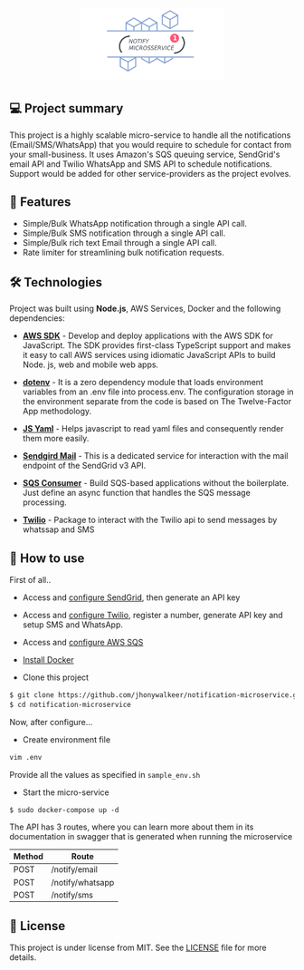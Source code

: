 <h1 align="center">
    <img width="50%"  alt="Icon Repo" title="Notify Microsservice" src="./readme/assets/images/repo-icon.png" />
</h1>

## 💻 Project summary

This project is a highly scalable micro-service to handle all the notifications (Email/SMS/WhatsApp) that you would require to schedule for contact from your small-business. It uses Amazon's SQS queuing service, SendGrid's email API and Twilio WhatsApp and SMS API to schedule notifications. Support would be added for other service-providers as the project evolves.

## 🚩 Features

- Simple/Bulk WhatsApp notification through a single API call.
- Simple/Bulk SMS notification through a single API call.
- Simple/Bulk rich text Email through a single API call.
- Rate limiter for streamlining bulk notification requests.

## 🛠 Technologies

Project was built using **Node.js**, AWS Services, Docker and the following dependencies:

- **[AWS SDK](https://www.npmjs.com/package/aws-sdk)** - Develop and deploy applications with the AWS SDK for JavaScript. The SDK provides first-class TypeScript support and makes it easy to call AWS services using idiomatic JavaScript APIs to build Node. js, web and mobile web apps.

- **[dotenv](https://www.npmjs.com/package/dotenv)** - It is a zero dependency module that loads environment variables from an .env file into process.env. The configuration storage in the environment separate from the code is based on The Twelve-Factor App methodology.

- **[JS Yaml](https://www.npmjs.com/package/js-yaml)** - Helps javascript to read yaml files and consequently render them more easily.

- **[Sendgird Mail](https://www.npmjs.com/package/@sendgrid/mail)** - This is a dedicated service for interaction with the mail endpoint of the SendGrid v3 API.

- **[SQS Consumer](https://www.npmjs.com/package/sqs-consumer)** - Build SQS-based applications without the boilerplate. Just define an async function that handles the SQS message processing.

- **[Twilio](https://www.npmjs.com/package/twilio)** - Package to interact with the Twilio api to send messages by whatssap and SMS

## 🔖 How to use

First of all..

- Access and [configure SendGrid](https://sendgrid.com/solutions/email-api/), then generate an API key

- Access and [configure Twilio](https://www.twilio.com/docs/usage/tutorials/how-to-use-your-free-trial-account), register a number, generate API key and setup SMS and WhatsApp.
- Access and [configure AWS SQS](https://docs.aws.amazon.com/pt_br/sdk-for-javascript/v2/developer-guide/sqs-examples-send-receive-messages.html)
- [Install Docker](https://docs.docker.com/engine/install/)
- Clone this project

```bash
$ git clone https://github.com/jhonywalkeer/notification-microservice.git
$ cd notification-microservice

```

Now, after configure...

- Create environment file

```bash
vim .env
```

Provide all the values as specified in `sample_env.sh`

- Start the micro-service

```
$ sudo docker-compose up -d
```

The API has 3 routes, where you can learn more about them in its documentation in swagger that is generated when running the microservice

| Method | Route            |
| ------ | ---------------- |
| POST   | /notify/email    |
| POST   | /notify/whatsapp |
| POST   | /notify/sms      |

## 📖 License

This project is under license from MIT. See the [LICENSE](LICENSE.md) file for more details.
